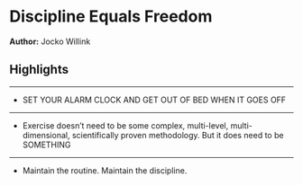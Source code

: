 # Discipline Equals Freedom  
**Author:** Jocko Willink

## Highlights

---

- SET YOUR ALARM CLOCK AND GET OUT OF BED WHEN IT GOES OFF

---

- Exercise doesn’t need to be some complex, multi-level, multi-dimensional, scientifically proven methodology. But it does need to be SOMETHING

---

- Maintain the routine.
Maintain the discipline.

